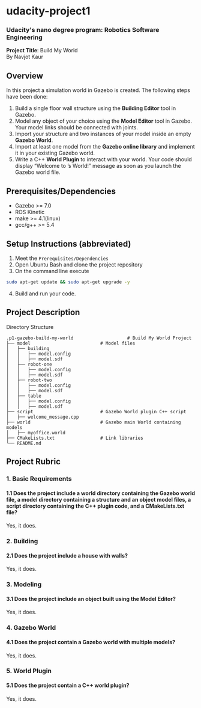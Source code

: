 # udacity-project1
### Udacity's nano degree program: Robotics Software Engineering  
**Project Title**: Build My World  
By Navjot Kaur
## Overview  
In this project a simulation world in Gazebo is created. The following steps have been done:
1. Build a single floor wall structure using the **Building Editor** tool in Gazebo. 
2. Model any object of your choice using the **Model Editor** tool in Gazebo. Your model links should be connected with joints.  
3. Import your structure and two instances of your model inside an empty **Gazebo World**.  
4. Import at least one model from the **Gazebo online library** and implement it in your existing Gazebo world.  
5. Write a C++ **World Plugin** to interact with your world. Your code should display “Welcome to ’s World!” message as soon as you launch the Gazebo world file.  

## Prerequisites/Dependencies  
* Gazebo >= 7.0  
* ROS Kinetic  
* make >= 4.1(linux)
* gcc/g++ >= 5.4

## Setup Instructions (abbreviated)  
1. Meet the `Prerequisites/Dependencies`  
2. Open Ubuntu Bash and clone the project repository  
3. On the command line execute  
```bash
sudo apt-get update && sudo apt-get upgrade -y
```
4. Build and run your code.  
## Project Description  
Directory Structure  
```
.p1-gazebo-build-my-world                    # Build My World Project 
├── model                          # Model files 
│   ├── building
│   │   ├── model.config
│   │   ├── model.sdf
│   ├── robot-one
│   │   ├── model.config
│   │   ├── model.sdf
│   ├── robot-two
│   │   ├── model.config
│   │   ├── model.sdf
│   ├── table
│   │   ├── model.config
│   │   ├── model.sdf
├── script                         # Gazebo World plugin C++ script      
│   ├── welcome_message.cpp
├── world                          # Gazebo main World containing models 
│   ├── myoffice.world
├── CMakeLists.txt                 # Link libraries 
└── README.md
```


## Project Rubric  
### 1. Basic Requirements  
#### 1.1 Does the project include a world directory containing the Gazebo world file, a model directory containing a structure and an object model files, a script directory containing the C++ plugin code, and a CMakeLists.txt file?  
Yes, it does.  
### 2. Building  
#### 2.1 Does the project include a house with walls?  
Yes, it does.  
### 3. Modeling  
#### 3.1 Does the project include an object built using the Model Editor?  
Yes, it does.  
### 4. Gazebo World  
#### 4.1 Does the project contain a Gazebo world with multiple models?  
Yes, it does.  
### 5. World Plugin  
#### 5.1 Does the project contain a C++ world plugin?  
Yes, it does.  
